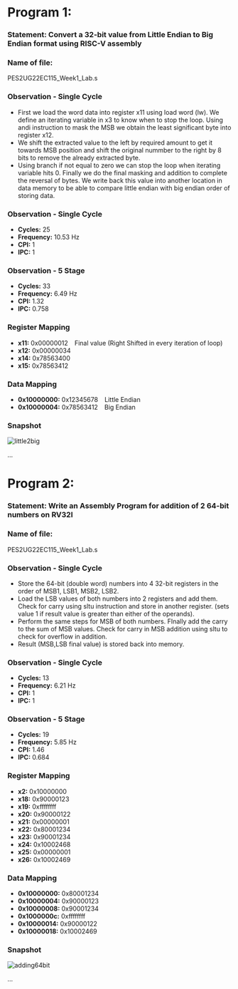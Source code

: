 # Program 1: 
### Statement: Convert a 32-bit value from Little Endian to Big Endian format using RISC-V assembly

### Name of file:
PES2UG22EC115_Week1_Lab.s

### Observation - Single Cycle
- First we load the word data into register x11 using load word (lw). We define an iterating variable in x3 to know when to stop the loop. Using andi instruction to mask the MSB we obtain the least significant byte into register x12. 
- We shift the extracted value to the left by required amount to get it towards MSB position and shift the original nummber to the right by 8 bits to remove the already extracted byte.
- Using branch if not equal to zero we can stop the loop when iterating variable hits 0. Finally we do the final masking and addition to complete the reversal of bytes. We write back this value into another location in data memory to be able to compare little endian with big endian order of storing data.

### Observation - Single Cycle
- **Cycles:** 25
- **Frequency:** 10.53 Hz
- **CPI:** 1
- **IPC:** 1

### Observation - 5 Stage
- **Cycles:** 33 
- **Frequency:** 6.49 Hz
- **CPI:** 1.32
- **IPC:** 0.758

### Register Mapping
- **x11:** 0x00000012  &ensp; Final value (Right Shifted in every iteration of loop)
- **x12:** 0x00000034
- **x14:** 0x78563400
- **x15:** 0x78563412

### Data Mapping
- **0x10000000:** 0x12345678  &ensp; Little Endian
- **0x10000004:** 0x78563412  &ensp; Big Endian

### Snapshot
![little2big](https://github.com/user-attachments/assets/76b08735-2096-4a9e-85e5-028c8bc85401)


...



# Program 2: 
### Statement: Write an Assembly Program for addition of 2 64-bit numbers on RV32I

### Name of file:
PES2UG22EC115_Week1_Lab.s

### Observation - Single Cycle
- Store the 64-bit (double word) numbers into 4 32-bit registers in the order of MSB1, LSB1, MSB2, LSB2.
- Load the LSB values of both numbers into 2 registers and add them. Check for carry using sltu instruction and store in another register. (sets value 1 if result value is greater  than either of the operands).
- Perform the same steps for MSB of both numbers. FInally add the carry to the sum of MSB values. Check for carry in MSB addition using sltu to check for overflow in addition.
- Result (MSB,LSB final value) is stored back into memory.

### Observation - Single Cycle
- **Cycles:** 13
- **Frequency:** 6.21 Hz
- **CPI:** 1
- **IPC:** 1

### Observation - 5 Stage
- **Cycles:** 19 
- **Frequency:** 5.85 Hz
- **CPI:** 1.46
- **IPC:** 0.684
 
### Register Mapping
- **x2:**  0x10000000
- **x18:** 0x90000123
- **x19:** 0xffffffff
- **x20:** 0x90000122
- **x21:** 0x00000001
- **x22:** 0x80001234
- **x23:** 0x90001234
- **x24:** 0x10002468
- **x25:** 0x00000001
- **x26:** 0x10002469

### Data Mapping
- **0x10000000:** 0x80001234
- **0x10000004:** 0x90000123
- **0x10000008:** 0x90001234
- **0x1000000c:** 0xffffffff
- **0x10000014:** 0x90000122
- **0x10000018:** 0x10002469

### Snapshot
![adding64bit](https://github.com/user-attachments/assets/9de90ea5-8e58-4133-acb2-2c5d3b8ceecd)

...
